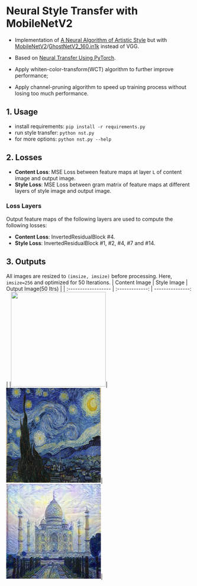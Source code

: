 # Neural Style Transfer with MobileNetV2
- Implementation of [A Neural Algorithm of Artistic Style](https://arxiv.org/abs/1508.06576) but with [MobileNetV2](https://arxiv.org/pdf/1801.04381.pdf)/[GhostNetV2_160.in1k](https://huggingface.co/timm/ghostnetv2_160.in1k) instead of VGG.

- Based on [Neural Transfer Using PyTorch](https://pytorch.org/tutorials/advanced/neural_style_tutorial.html#neural-transfer-using-pytorch).

- Apply whiten-color-transform(WCT) algorithm to further improve performance;
- Apply channel-pruning algorithm to speed up training process without losing too much performance.

## 1. Usage
- install requirements: `pip install -r requirements.py`
- run style transfer: 
`python nst.py`
- for more options: `python nst.py --help`

## 2. Losses
- **Content Loss**: MSE Loss between feature maps at layer `L` of content image and output image.
- **Style Loss**: MSE Loss between gram matrix of feature maps at different layers of style image and output image.

### Loss Layers
Output feature maps of the following layers are used to compute the following losses:
- **Content Loss**: InvertedResidualBlock #4.
- **Style Loss**: InvertedResidualBlock #1, #2, #4, #7 and #14.

## 3. Outputs
All images are resized to `(imsize, imsize)` before processing. Here, `imsize=256` and optimized for 50 Iterations.
| Content Image       | Style Image     | Output Image(50 Itrs)     |
| :------------------ | :-------------: | ---------------: |
|<img src="./imgs/inputs/input1.jpg" width="256px" height="256px">|<img src="./imgs/styles/style1.jpg" width="256px" height="256px">| <img src="./imgs/outputs/output1.jpg" width="256px" height="256px">|
